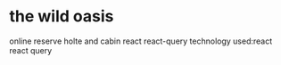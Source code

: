 # the wild oasis
online reserve holte and cabin
react react-query
technology used:react react query
